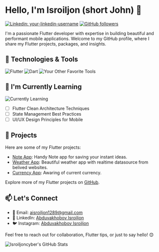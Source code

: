 <!-- Replace the following placeholders with your information and content -->

# Hello, I'm Isroiljon (short John) 👋
[![Linkedin: your-linkedin-username](https://img.shields.io/badge/-Your%20Name-blue?style=flat-square&logo=Linkedin&logoColor=white&link=https://www.linkedin.com/in/abduvohobov-isroiljon-b127031a9/)](https://www.linkedin.com/in/abduvohobov-isroiljon-b127031a9/)
[![GitHub followers](https://img.shields.io/github/followers/Isroiljoncyber?label=Follow&style=social)](https://github.com/Isroiljoncyber)

I'm a passionate Flutter developer with expertise in building beautiful and performant mobile applications. Welcome to my GitHub profile, where I share my Flutter projects, packages, and insights.

## 🔧 Technologies & Tools
![Flutter](https://img.shields.io/badge/Flutter-%2302569B.svg?style=for-the-badge&logo=Flutter&logoColor=white)
![Dart](https://img.shields.io/badge/Dart-%230175C2.svg?style=for-the-badge&logo=Dart&logoColor=white)
![Your Other Favorite Tools](https://img.shields.io/badge/Your%20Other%20Favorite-Tools-brightgreen)

## 🌱 I'm Currently Learning
![Currently Learning](https://img.shields.io/badge/Currently%20Learning-Flutter%20Animations-blueviolet)

- [ ] Flutter Clean Architecture Techniques
- [ ] State Management Best Practices
- [ ] UI/UX Design Principles for Mobile

## 🚀 Projects
Here are some of my Flutter projects:

- [Note App]([link-to-project-2](https://github.com/Isroiljoncyber/note_app)): Handy Note app for saving your instant ideas.
- [Weather App](https://github.com/Isroiljoncyber/weather_new): Beautiful weather app with realtime datasource from belived websites.
- [Currency App](https://github.com/Isroiljoncyber/currency_app): Awaring of current currency.

Explore more of my Flutter projects on [GitHub](https://github.com/Isroiljoncyber).

## 📫 Let's Connect
- 📧 Email: aisroiljon1289@gmail.com
- 💼 LinkedIn: [Abduvakhobov Isroiljon](https://www.linkedin.com/in/abduvohobov-isroiljon-b127031a9/)
- 🐦 Instagram: [Abduvakhobov Isroiljon](https://www.instagram.com/isroiljon_abduvakhobov/)

Feel free to reach out for collaboration, Flutter tips, or just to say hello! 😊

![Isroiljoncyber's GitHub Stats](https://github-readme-stats.vercel.app/api?username=Isroiljoncyber&show_icons=true)

<!-- Replace the following links with your own -->
[Wisdom Dictionary]: https://github.com/Isroiljoncyber/wisdom_dictionary
[Experimental App ]: https://github.com/Isroiljoncyber/add_to_ios_flutter
[Note App]: https://github.com/Isroiljoncyber/note_app
[UIC Test App]: https://github.com/Isroiljoncyber/exercise_uic
[Weather App]: https://github.com/Isroiljoncyber/weather_new
[Movie App]: https://github.com/Isroiljoncyber/movie_app
